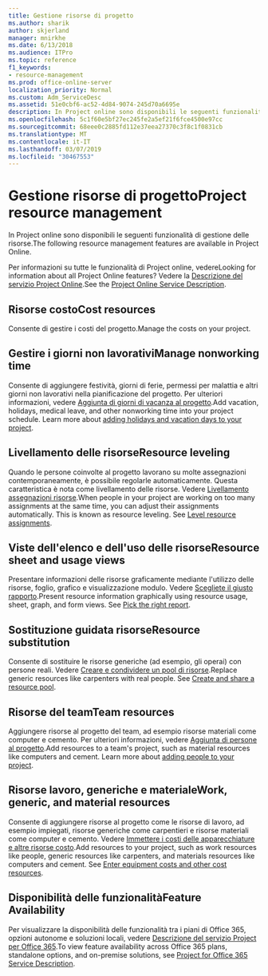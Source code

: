 ```yaml
---
title: Gestione risorse di progetto
ms.author: sharik
author: skjerland
manager: mnirkhe
ms.date: 6/13/2018
ms.audience: ITPro
ms.topic: reference
f1_keywords:
- resource-management
ms.prod: office-online-server
localization_priority: Normal
ms.custom: Adm_ServiceDesc
ms.assetid: 51e0cbf6-ac52-4d84-9074-245d70a6695e
description: In Project online sono disponibili le seguenti funzionalità di gestione delle risorse.
ms.openlocfilehash: 5c1f60e5bf27ec245fe2a5ef21f6fce4500e97cc
ms.sourcegitcommit: 68eee0c2885fd112e37eea27370c3f8c1f0831cb
ms.translationtype: MT
ms.contentlocale: it-IT
ms.lasthandoff: 03/07/2019
ms.locfileid: "30467553"
---
```

# <a name="project-resource-management"></a><span data-ttu-id="66b52-103">Gestione risorse di progetto</span><span class="sxs-lookup"><span data-stu-id="66b52-103">Project resource management</span></span>

<span data-ttu-id="66b52-104">In Project online sono disponibili le seguenti funzionalità di gestione delle risorse.</span><span class="sxs-lookup"><span data-stu-id="66b52-104">The following resource management features are available in Project Online.</span></span>
  
<span data-ttu-id="66b52-105">Per informazioni su tutte le funzionalità di Project online, vedere</span><span class="sxs-lookup"><span data-stu-id="66b52-105">Looking for information about all Project Online features?</span></span> <span data-ttu-id="66b52-106">Vedere la [Descrizione del servizio Project Online](project-online-service-description.md).</span><span class="sxs-lookup"><span data-stu-id="66b52-106">See the [Project Online Service Description](project-online-service-description.md).</span></span>
  
## <a name="cost-resources"></a><span data-ttu-id="66b52-107">Risorse costo</span><span class="sxs-lookup"><span data-stu-id="66b52-107">Cost resources</span></span>
<span data-ttu-id="66b52-108"><a name="bkmk_CostResources"> </a></span><span class="sxs-lookup"><span data-stu-id="66b52-108"></span></span>

<span data-ttu-id="66b52-109">Consente di gestire i costi del progetto.</span><span class="sxs-lookup"><span data-stu-id="66b52-109">Manage the costs on your project.</span></span>
  
## <a name="manage-nonworking-time"></a><span data-ttu-id="66b52-110">Gestire i giorni non lavorativi</span><span class="sxs-lookup"><span data-stu-id="66b52-110">Manage nonworking time</span></span>
<span data-ttu-id="66b52-111"><a name="bkmk_Managenonworkingtime"> </a></span><span class="sxs-lookup"><span data-stu-id="66b52-111"></span></span>

<span data-ttu-id="66b52-p102">Consente di aggiungere festività, giorni di ferie, permessi per malattia e altri giorni non lavorativi nella pianificazione del progetto. Per ulteriori informazioni, vedere [Aggiunta di giorni di vacanza al progetto](https://go.microsoft.com/fwlink/p/?LinkId=271337).</span><span class="sxs-lookup"><span data-stu-id="66b52-p102">Add vacation, holidays, medical leave, and other nonworking time into your project schedule. Learn more about [adding holidays and vacation days to your project](https://go.microsoft.com/fwlink/p/?LinkId=271337).</span></span>
  
## <a name="resource-leveling"></a><span data-ttu-id="66b52-114">Livellamento delle risorse</span><span class="sxs-lookup"><span data-stu-id="66b52-114">Resource leveling</span></span>
<span data-ttu-id="66b52-115"><a name="bkmk_Resourceleveling"> </a></span><span class="sxs-lookup"><span data-stu-id="66b52-115"></span></span>

<span data-ttu-id="66b52-p103">Quando le persone coinvolte al progetto lavorano su molte assegnazioni contemporaneamente, è possibile regolarle automaticamente. Questa caratteristica è nota come livellamento delle risorse. Vedere [Livellamento assegnazioni risorse](https://go.microsoft.com/fwlink/p/?LinkId=271348).</span><span class="sxs-lookup"><span data-stu-id="66b52-p103">When people in your project are working on too many assignments at the same time, you can adjust their assignments automatically. This is known as resource leveling. See [Level resource assignments](https://go.microsoft.com/fwlink/p/?LinkId=271348).</span></span>
  
## <a name="resource-sheet-and-usage-views"></a><span data-ttu-id="66b52-119">Viste dell'elenco e dell'uso delle risorse</span><span class="sxs-lookup"><span data-stu-id="66b52-119">Resource sheet and usage views</span></span>
<span data-ttu-id="66b52-120"><a name="bkmk_resourcesheetandusageviews"> </a></span><span class="sxs-lookup"><span data-stu-id="66b52-120"></span></span>

<span data-ttu-id="66b52-p104">Presentare informazioni delle risorse graficamente mediante l'utilizzo delle risorse, foglio, grafico e visualizzazione modulo. Vedere [Scegliete il giusto rapporto](https://go.microsoft.com/fwlink/?LinkId=402920).</span><span class="sxs-lookup"><span data-stu-id="66b52-p104">Present resource information graphically using resource usage, sheet, graph, and form views. See [Pick the right report](https://go.microsoft.com/fwlink/?LinkId=402920).</span></span>
  
## <a name="resource-substitution"></a><span data-ttu-id="66b52-123">Sostituzione guidata risorse</span><span class="sxs-lookup"><span data-stu-id="66b52-123">Resource substitution</span></span>
<span data-ttu-id="66b52-124"><a name="bkmk_ResourceSubstitution"> </a></span><span class="sxs-lookup"><span data-stu-id="66b52-124"></span></span>

<span data-ttu-id="66b52-p105">Consente di sostituire le risorse generiche (ad esempio, gli operai) con persone reali. Vedere [Creare e condividere un pool di risorse](https://go.microsoft.com/fwlink/?LinkId=402921).</span><span class="sxs-lookup"><span data-stu-id="66b52-p105">Replace generic resources like carpenters with real people. See [Create and share a resource pool](https://go.microsoft.com/fwlink/?LinkId=402921).</span></span>
  
## <a name="team-resources"></a><span data-ttu-id="66b52-127">Risorse del team</span><span class="sxs-lookup"><span data-stu-id="66b52-127">Team resources</span></span>
<span data-ttu-id="66b52-128"><a name="bkmk_Teamresources"> </a></span><span class="sxs-lookup"><span data-stu-id="66b52-128"></span></span>

<span data-ttu-id="66b52-p106">Aggiungere risorse al progetto del team, ad esempio risorse materiali come computer e cemento. Per ulteriori informazioni, vedere [Aggiunta di persone al progetto](https://go.microsoft.com/fwlink/p/?LinkId=271347).</span><span class="sxs-lookup"><span data-stu-id="66b52-p106">Add resources to a team's project, such as material resources like computers and cement. Learn more about [adding people to your project](https://go.microsoft.com/fwlink/p/?LinkId=271347).</span></span>
  
## <a name="work-generic-and-material-resources"></a><span data-ttu-id="66b52-131">Risorse lavoro, generiche e materiale</span><span class="sxs-lookup"><span data-stu-id="66b52-131">Work, generic, and material resources</span></span>
<span data-ttu-id="66b52-132"><a name="bkmk_WorkGenericMaterialResources"> </a></span><span class="sxs-lookup"><span data-stu-id="66b52-132"></span></span>

<span data-ttu-id="66b52-p107">Consente di aggiungere risorse al progetto come le risorse di lavoro, ad esempio impiegati, risorse generiche come carpentieri e risorse materiali come computer e cemento. Vedere [Immettere i costi delle apparecchiature e altre risorse costo](https://go.microsoft.com/fwlink/?LinkId=402922).</span><span class="sxs-lookup"><span data-stu-id="66b52-p107">Add resources to your project, such as work resources like people, generic resources like carpenters, and materials resources like computers and cement. See [Enter equipment costs and other cost resources](https://go.microsoft.com/fwlink/?LinkId=402922).</span></span>
  
## <a name="feature-availability"></a><span data-ttu-id="66b52-135">Disponibilità delle funzionalità</span><span class="sxs-lookup"><span data-stu-id="66b52-135">Feature Availability</span></span>
<span data-ttu-id="66b52-136"><a name="bkmk_WorkGenericMaterialResources"> </a></span><span class="sxs-lookup"><span data-stu-id="66b52-136"></span></span>

<span data-ttu-id="66b52-137">Per visualizzare la disponibilità delle funzionalità tra i piani di Office 365, opzioni autonome e soluzioni locali, vedere [Descrizione del servizio Project per Office 365](http://technet.microsoft.com/library/f610ba5b-57d0-4324-a205-bce300adc7a3.aspx).</span><span class="sxs-lookup"><span data-stu-id="66b52-137">To view feature availability across Office 365 plans, standalone options, and on-premise solutions, see [Project for Office 365 Service Description](http://technet.microsoft.com/library/f610ba5b-57d0-4324-a205-bce300adc7a3.aspx).</span></span>
  

